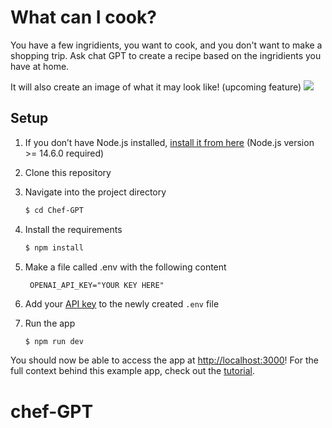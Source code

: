 # What can I cook?

You have a few ingridients, you want to cook, and you don't want to make a shopping trip. Ask chat GPT to create a recipe based on the ingridients you have at home.

It will also create an image of what it may look like! (upcoming feature)
![](public/chef-gpt.gif)

## Setup

1. If you don’t have Node.js installed, [install it from here](https://nodejs.org/en/) (Node.js version >= 14.6.0 required)

2. Clone this repository

3. Navigate into the project directory

   ```bash
   $ cd Chef-GPT
   ```

4. Install the requirements

   ```bash
   $ npm install
   ```

5. Make a file called .env with the following content

   ``` OPENAI_API_KEY="YOUR KEY HERE"```
6. Add your [API key](https://platform.openai.com/account/api-keys) to the newly created `.env` file


7. Run the app

   ```bash
   $ npm run dev
   ```

You should now be able to access the app at [http://localhost:3000](http://localhost:3000)! For the full context behind this example app, check out the [tutorial](https://platform.openai.com/docs/quickstart).
# chef-GPT
